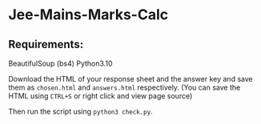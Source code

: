 # Jee-Mains-Marks-Calc

## Requirements:
BeautifulSoup (bs4)
Python3.10

Download the HTML of your response sheet and the answer key and save them 
as `chosen.html` and `answers.html` respectively.
(You can save the HTML using `CTRL+S` or right click and view page source)
 
Then run the script using `python3 check.py`.
